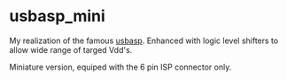 # usbasp_mini

My realization of the famous [usbasp](https://www.fischl.de/usbasp/).
Enhanced with logic level shifters to allow wide range of targed Vdd's.

Miniature version, equiped with the 6 pin ISP connector only.
